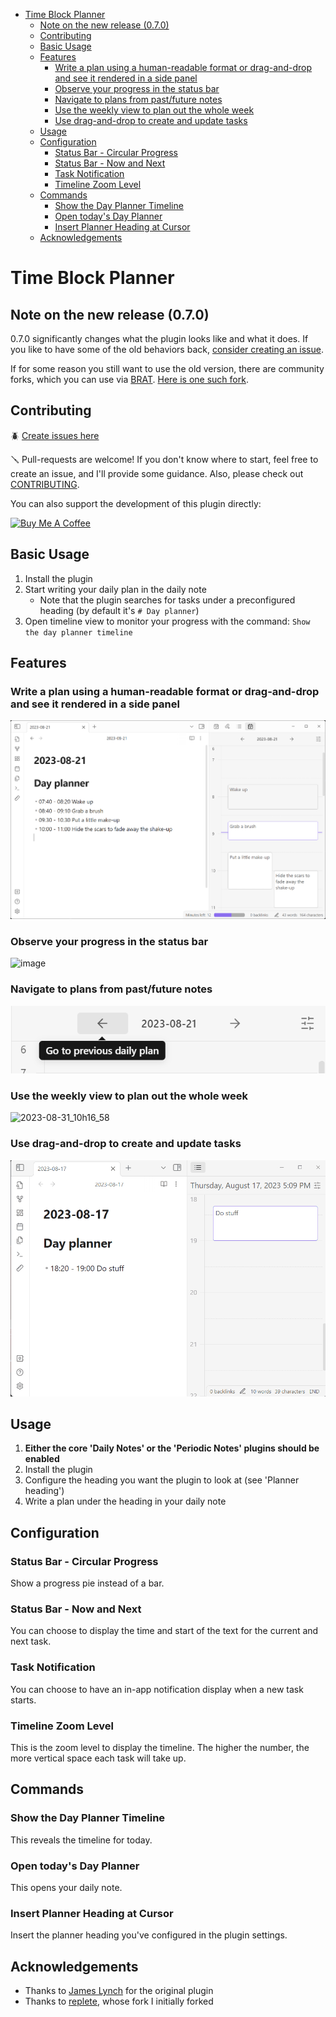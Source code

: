 - [Time Block Planner](#time-block-planner)
    - [Note on the new release (0.7.0)](#note-on-the-new-release-070)
    - [Contributing](#contributing)
    - [Basic Usage](#basic-usage)
    - [Features](#features)
        - [Write a plan using a human-readable format or drag-and-drop and see it rendered in a side panel](#write-a-plan-using-a-human-readable-format-or-drag-and-drop-and-see-it-rendered-in-a-side-panel)
        - [Observe your progress in the status bar](#observe-your-progress-in-the-status-bar)
        - [Navigate to plans from past/future notes](#navigate-to-plans-from-pastfuture-notes)
        - [Use the weekly view to plan out the whole week](#use-the-weekly-view-to-plan-out-the-whole-week)
        - [Use drag-and-drop to create and update tasks](#use-drag-and-drop-to-create-and-update-tasks)
    - [Usage](#usage)
    - [Configuration](#configuration)
        - [Status Bar - Circular Progress](#status-bar---circular-progress)
        - [Status Bar - Now and Next](#status-bar---now-and-next)
        - [Task Notification](#task-notification)
        - [Timeline Zoom Level](#timeline-zoom-level)
    - [Commands](#commands)
        - [Show the Day Planner Timeline](#show-the-day-planner-timeline)
        - [Open today's Day Planner](#open-todays-day-planner)
        - [Insert Planner Heading at Cursor](#insert-planner-heading-at-cursor)
    - [Acknowledgements](#acknowledgements)

# Time Block Planner

## Note on the new release (0.7.0)

0.7.0 significantly changes what the plugin looks like and what it does. If you like to have some of the old behaviors back, [consider creating an issue](https://github.com/ivan-lednev/obsidian-day-planner/issues).

If for some reason you still want to use the old version, there are community forks, which you can use via [BRAT](https://github.com/TfTHacker/obsidian42-brat). [Here is one such fork](https://github.com/ebullient/obsidian-day-planner-og).

## Contributing

🪲 [Create issues here](https://github.com/ivan-lednev/obsidian-day-planner/issues)

🪛 Pull-requests are welcome! If you don't know where to start, feel free to create an issue, and I'll provide some
guidance. Also, please check out [CONTRIBUTING](./CONTRIBUTING.md).

You can also support the development of this plugin directly:

<a href="https://www.buymeacoffee.com/machineelf" target="_blank"><img src="https://cdn.buymeacoffee.com/buttons/v2/default-yellow.png" alt="Buy Me A Coffee" style="height: 60px !important;width: 217px !important;" ></a>

## Basic Usage

1. Install the plugin
2. Start writing your daily plan in the daily note
   - Note that the plugin searches for tasks under a preconfigured heading (by default it's `# Day planner`)
3. Open timeline view to monitor your progress with the command: `Show the day planner timeline`

## Features

### Write a plan using a human-readable format or drag-and-drop and see it rendered in a side panel

![image](./assets/main-demo.png)

### Observe your progress in the status bar

![image](https://github.com/ivan-lednev/obsidian-day-planner/assets/41428836/0acf9def-6225-4174-9070-4450ae17fa79)

### Navigate to plans from past/future notes

![](./assets/navigation-demo.png)

### Use the weekly view to plan out the whole week

![2023-08-31_10h16_58](https://github.com/ivan-lednev/obsidian-day-planner/assets/41428836/af402baa-01e7-46fe-9b32-3831e127ee28)

### Use drag-and-drop to create and update tasks

![](assets/dnd-demo.gif)

## Usage

1. **Either the core 'Daily Notes' or the 'Periodic Notes' plugins should be enabled**
1. Install the plugin
1. Configure the heading you want the plugin to look at (see 'Planner heading')
1. Write a plan under the heading in your daily note

## Configuration

### Status Bar - Circular Progress

Show a progress pie instead of a bar.

### Status Bar - Now and Next

You can choose to display the time and start of the text for the current and next task.

### Task Notification

You can choose to have an in-app notification display when a new task starts.

### Timeline Zoom Level

This is the zoom level to display the timeline. The higher the number, the more vertical space each task will take up.

## Commands

### Show the Day Planner Timeline

This reveals the timeline for today.

### Open today's Day Planner

This opens your daily note.

### Insert Planner Heading at Cursor

Insert the planner heading you've configured in the plugin settings.

## Acknowledgements

- Thanks to [James Lynch](https://github.com/lynchjames) for the original plugin
- Thanks to [replete](https://github.com/replete), whose fork I initially forked
